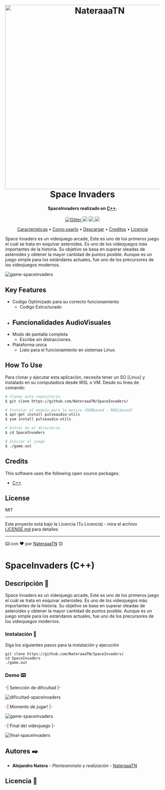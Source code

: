 
<h1 align="center">
  <br>
  <a href="https://alejandronatera.com/index.php"><img src="https://alejandronatera.com/wp-content/uploads/2022/03/LOGO-Morado.png" alt="NateraaaTN" width="600"></a>
  <br>
  Space Invaders
  <br>
</h1>

<h4 align="center">SpaceInvaders realizado en <a href="https://isocpp.org/" target="_blank">C++</a>.</h4>

<p align="center">
  <a href="https://badge.fury.io/js/electron-markdownify">
    <img src="https://badge.fury.io/js/electron-markdownify.svg"
         alt="Gitter">
  </a>
  <a href="https://gitter.im/amitmerchant1990/electron-markdownify"><img src="https://badges.gitter.im/amitmerchant1990/electron-markdownify.svg"></a>
  <a href="https://saythanks.io/to/bullredeyes@gmail.com">
      <img src="https://img.shields.io/badge/SayThanks.io-%E2%98%BC-1EAEDB.svg">
  </a>
  <a href="https://www.paypal.me/AmitMerchant">
    <img src="https://img.shields.io/badge/$-donate-ff69b4.svg?maxAge=2592000&amp;style=flat">
  </a>
</p>

<p align="center">
  <a href="#key-features">Caracteristicas</a> •
  <a href="#how-to-use">Como usarlo</a> •
  <a href="#download">Descargar</a> •
  <a href="#credits">Creditos</a> •
  <a href="#license">Licencia</a>
</p>

Space Invaders es un videojuego arcade, Este es uno de los primeros juego el cuál se trata en esquivar asteroides. Es uno de los videojuegos más importantes de la historia. Su objetivo se basa en superar oleadas de asteroides y obtener la mayor cantidad de puntos posible. Aunque es un juego simple para los estándares actuales, fue uno de los precursores de los videojuegos modernos.

![game-spaceinvaders](https://user-images.githubusercontent.com/118772521/211328931-b57d4969-078e-4bfd-9ec6-0e23d1ec29e6.png)

## Key Features
* Codigo Optimizado para su correcto funcionamiento
   - Codigo Estructurado
* Funcionalidades AudioVisuales
   - 
* Modo de pantalla completa
   - Escribe sin distracciones.
* Plataforma unica
   - Listo para el funcionamiento en sistemas Linux.

## How To Use

Para clonar y ejecutar esta aplicación, necesita tener un SO [Linux] y instalado en su computadora desde WSL o VM. Desde su línea de comando:

```bash
# Clonar este repositorio
$ git clone https://github.com/NateraaaTN/SpaceInvaders/

# Instalar el modulo para la musica (DEBbased - RHELbased)
$ apt-get install pulseaudio-utils
$ yum install pulseaudio-utils

# Entrar en el directorio
$ cd SpaceInvaders

# Iniciar el juego
$ ./game.out
```

## Credits

This software uses the following open source packages:

- [C++](https://isocpp.org/)

## License

MIT

---

Este proyecto está bajo la Licencia (Tu Licencia) - mira el archivo [LICENSE.md](LICENSE.md) para detalles

---

⌨️ con ❤️ por [NateraaaTN]([https://github.com/NateraaaTN/]) 😊





# SpaceInvaders (C++)

## Descripción 🚀

Space Invaders es un videojuego arcade, Este es uno de los primeros juego el cuál se trata en esquivar asteroides. Es uno de los videojuegos más importantes de la historia. Su objetivo se basa en superar oleadas de asteroides y obtener la mayor cantidad de puntos posible. Aunque es un juego simple para los estándares actuales, fue uno de los precursores de los videojuegos modernos.

### Instalación 🔧

Siga los siguientes pasos para la instalación y ejecución

```
git clone https://github.com/NateraaaTN/SpaceInvaders/
cd SpaceInvaders
./game.out
```

### Demo ⌨️

-| Selección de dificultad |-

![dificultad-spaceinvaders](https://user-images.githubusercontent.com/118772521/211329022-126d3484-e277-4245-8a27-da36b364a5f7.png)

-| Momento de jugar! |- 

![game-spaceinvaders](https://user-images.githubusercontent.com/118772521/211328931-b57d4969-078e-4bfd-9ec6-0e23d1ec29e6.png)

-| Final del videojuego |- 

![final-spaceinvaders](https://user-images.githubusercontent.com/118772521/211328975-9b2575a8-1f06-4373-bcd4-ee0ba16ca02f.png)

## Autores ✒️
* **Alejandro Natera** - *Planteamineto y realización* - [NateraaaTN]([https://github.com/NateraaaTN/])

## Licencia 📄

